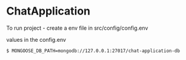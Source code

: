 # ChatApplication
To run project - create a env file in src/config/config.env

values in the config.env
```sh
$ MONGOOSE_DB_PATH=mongodb://127.0.0.1:27017/chat-application-db
```
